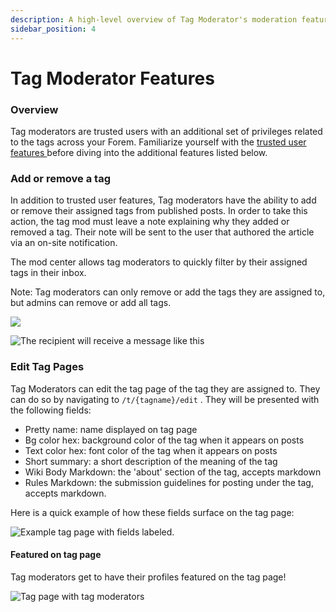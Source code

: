 ```yaml
---
description: A high-level overview of Tag Moderator's moderation features.
sidebar_position: 4
---
```


# Tag Moderator Features

### Overview

Tag moderators are trusted users with an additional set of privileges related to the tags across your Forem. Familiarize yourself with the [trusted user features ](trusted-user-features.md)before diving into the additional features listed below.

### Add or remove a tag

In addition to trusted user features, Tag moderators have the ability to add or remove their assigned tags from published posts. In order to take this action, the tag mod must leave a note explaining why they added or removed a tag. Their note will be sent to the user that authored the article via an on-site notification.

The mod center allows tag moderators to quickly filter by their assigned tags in their inbox.

Note: Tag moderators can only remove or add the tags they are assigned to, but admins can remove or add all tags.

![](/img/image-2020-10-22-at-3.54.34-pm.png)

![The recipient will receive a message like this](/img/image-2020-10-22-at-9.34.32-am.png)

### Edit Tag Pages

Tag Moderators can edit the tag page of the tag they are assigned to. They can do so by navigating to `/t/{tagname}/edit` . They will be presented with the following fields:

- Pretty name: name displayed on tag page
- Bg color hex: background color of the tag when it appears on posts
- Text color hex: font color of the tag when it appears on posts
- Short summary: a short description of the meaning of the tag
- Wiki Body Markdown: the 'about' section of the tag, accepts markdown
- Rules Markdown: the submission guidelines for posting under the tag, accepts markdown.

Here is a quick example of how these fields surface on the tag page:

![Example tag page with fields labeled.](/img/tagattributes.png)

#### Featured on tag page

Tag moderators get to have their profiles featured on the tag page!

![Tag page with tag moderators](/img/image-2020-10-22-at-4.11.41-pm.png)
